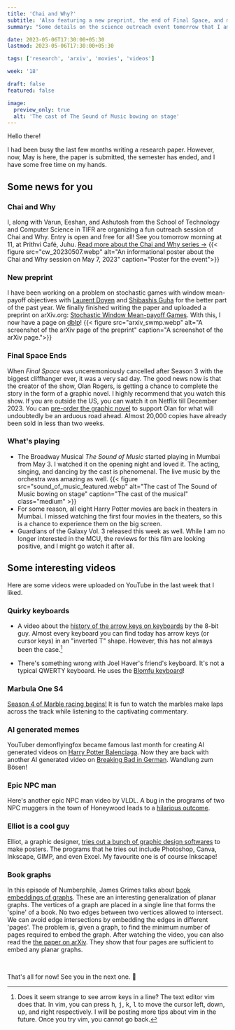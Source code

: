 ```yaml
---
title: 'Chai and Why?'
subtitle: 'Also featuring a new preprint, the end of Final Space, and more'
summary: "Some details on the science outreach event tomorrow that I am helping organize, as well as my first paper on arXiv"

date: 2023-05-06T17:30:00+05:30
lastmod: 2023-05-06T17:30:00+05:30

tags: ['research', 'arxiv', 'movies', 'videos']

week: '18'

draft: false
featured: false

image:
  preview_only: true
  alt: 'The cast of The Sound of Music bowing on stage'
---
```


Hello there!

I had been busy the last few months writing a research paper. However, now, May is here, the paper is submitted, the semester has ended, and I have some free time on my hands. 

## Some news for you

### Chai and Why
I, along with Varun, Eeshan, and Ashutosh from the School of Technology and Computer Science in TIFR are organizing a fun outreach session of Chai and Why.
Entry is open and free for all! 
See you tomorrow morning at 11, at Prithvi Café, Juhu.
[Read more about the Chai and Why series &#8594;](https://www.tifr.res.in/~outreach/chai_and_why.html)
{{< figure src="cw_20230507.webp" alt="An informational poster about the Chai and Why session on May 7, 2023" caption="Poster for the event">}}

### New preprint
I have been working on a problem on stochastic games with window mean-payoff objectives with [Laurent Doyen](http://www.lsv.fr/~doyenhiba) and [Shibashis Guha](https://www.tifr.res.in/~shibashis.guha/) for the better part of the past year. 
We finally finished writing the paper and uploaded a preprint on arXiv.org: 
[Stochastic Window Mean-payoff Games](https://arxiv.org/abs/2304.11563). 
With this, I now have a page on [dblp](https://dblp.org/pid/345/7987.html)! 
{{< figure src="arxiv_swmp.webp" alt="A screenshot of the arXiv page of the preprint" caption="A screenshot of the arXiv page.">}}


### Final Space Ends

When _Final Space_ was unceremoniously cancelled after Season 3 with the biggest cliffhanger ever, it was a very sad day.
The good news now is that the creator of the show, Olan Rogers, is getting a chance to complete the story in the form of a graphic novel. 
I highly recommend that you watch this show. 
If you are outside the US, you can watch it on Netflix till December 2023. 
You can [pre-order the graphic novel](https://finalspaceends.com) to support Olan for what will undoubtedly be an arduous road ahead.
Almost 20,000 copies have already been sold in less than two weeks.

### What's playing
- The Broadway Musical _The Sound of Music_ started playing in Mumbai from May&nbsp;3. I watched it on the opening night and loved it. The acting, singing, and dancing by the cast is phenomenal. The live music by the orchestra was amazing as well. 
{{< figure src="sound_of_music_featured.webp" alt="The cast of The Sound of Music bowing on stage" caption="The cast of the musical" class="medium" >}}
- For some reason, all eight Harry Potter movies are back in theaters in Mumbai. I missed watching the first four movies in the theaters, so this is a chance to experience them on the big screen.
- Guardians of the Galaxy Vol. 3 released this week as well. While I am no longer interested in the MCU, the reviews for this film are looking positive, and I might go watch it after all.

## Some interesting videos

Here are some videos were uploaded on YouTube in the last week that I liked.

### Quirky keyboards

- A video about the [history of the arrow keys on keyboards](https://www.youtube.com/watch?v=BytowtVycc0) by the 8-bit guy. 
Almost every keyboard you can find today has arrow keys (or cursor keys) in an "inverted&nbsp;T" shape. However, this has not always been the case.[^1] 

[^1]: Does it seem strange to see arrow keys in a line? The text editor vim does that. In vim, you can press <kbd>h</kbd>, <kbd>j</kbd>, <kbd>k</kbd>, <kbd>l</kbd> to move the cursor left, down, up, and right respectively.
I will be posting more tips about vim in the future. 
Once you try vim, you cannot go back. 

- There's something wrong with Joel Haver's friend's keyboard. It's not a typical QWERTY keyboard. He uses the [Blomfu keyboard](https://www.youtube.com/watch?v=yWoDSsCX1S8)!


### Marbula One S4

[Season 4 of Marble racing begins!](https://www.youtube.com/watch?v=AtXf1yhf01k) It is fun to watch the marbles make laps across the track while listening to the captivating commentary. 

### AI generated memes

YouTuber demonflyingfox became famous last month for creating AI generated videos on [Harry Potter Balenciaga](https://www.youtube.com/watch?v=iE39q-IKOzA).
Now they are back with another AI generated video on [Breaking Bad in German](https://www.youtube.com/watch?v=ygWsjr9qhVc). Wandlung zum Bösen!

### Epic NPC man

Here's another epic NPC man video by VLDL. A bug in the programs of two NPC muggers in the town of Honeywood leads to a [hilarious outcome](https://www.youtube.com/watch?v=IfzGbAh3nNI).


### Elliot is a cool guy

Elliot, a graphic designer, [tries out a bunch of graphic design softwares](https://www.youtube.com/watch?v=sAk9SZ9yrMY) to make posters. 
The programs that he tries out include Photoshop, Canva, Inkscape, GIMP, and even Excel. 
My favourite one is of course Inkscape!


### Book graphs

In this episode of Numberphile, James Grimes talks about [book embeddings of graphs](https://www.youtube.com/watch?v=qw2Pl_Nk3CA).
These are an interesting generalization of planar graphs. 
The vertices of a graph are placed in a single line that forms the 'spine' of a book.
No two edges between two vertices allowed to intersect. 
We can avoid edge intersections by embedding the edges in different 'pages'.
The problem is, given a graph, to find the minimum number of pages required to embed the graph.
After watching the video, you can also read the [the paper on arXiv](https://arxiv.org/abs/2004.07630).
They show that four pages are sufficient to embed any planar graphs.

&nbsp;

That's all for now! See you in the next one. :wave:
